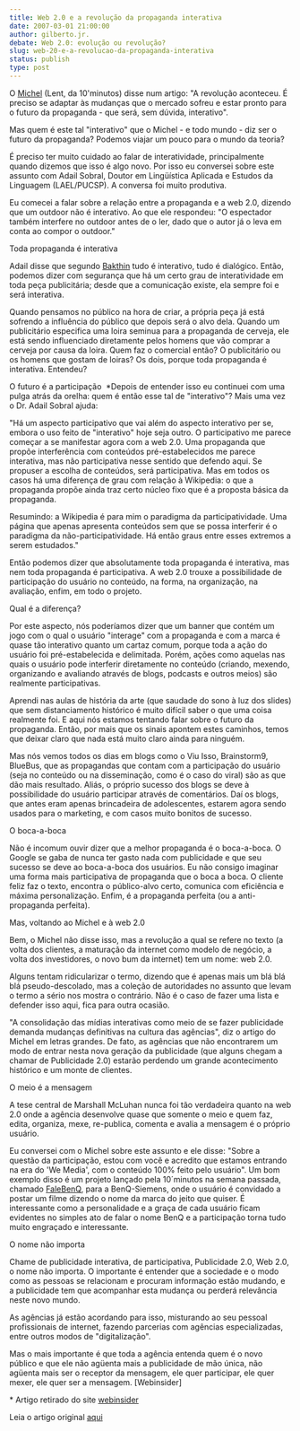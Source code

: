 ```yaml
---
title: Web 2.0 e a revolução da propaganda interativa
date: 2007-03-01 21:00:00
author: gilberto.jr.
debate: Web 2.0: evolução ou revolução?
slug: web-20-e-a-revolucao-da-propaganda-interativa
status: publish 
type: post
---
```


O [Michel](http://webinsider.uol.com.br/vernoticia.php/O_efeito_Katilce/id/2739) (Lent, da 10'minutos) disse num artigo: "A revolução aconteceu. É preciso se adaptar às mudanças que o mercado sofreu e estar pronto para o futuro da propaganda - que será, sem dúvida, interativo".    
  
Mas quem é este tal "interativo" que o Michel - e todo mundo - diz ser o futuro da propaganda? Podemos viajar um pouco para o mundo da teoria?    
  
É preciso ter muito cuidado ao falar de interatividade, principalmente quando dizemos que isso é algo novo. Por isso eu conversei sobre este assunto com Adail Sobral, Doutor em Lingüística Aplicada e Estudos da Linguagem (LAEL/PUCSP). A conversa foi muito produtiva.    
  
Eu comecei a falar sobre a relação entre a propaganda e a web 2.0, dizendo que um outdoor não é interativo. Ao que ele respondeu: "O espectador também interfere no outdoor antes de o ler, dado que o autor já o leva em conta ao compor o outdoor."    
  
Toda propaganda é interativa    
  
Adail disse que segundo [Bakthin](http://pt.wikipedia.org/wiki/Mikhail_Bakhtin) tudo é interativo, tudo é dialógico. Então, podemos dizer com segurança que há um certo grau de interatividade em toda peça publicitária; desde que a comunicação existe, ela sempre foi e será interativa.    
  
Quando pensamos no público na hora de criar, a própria peça já está sofrendo a influência do público que depois será o alvo dela. Quando um publicitário especifica uma loira seminua para a propaganda de cerveja, ele está sendo influenciado diretamente pelos homens que vão comprar a cerveja por causa da loira. Quem faz o comercial então? O publicitário ou os homens que gostam de loiras? Os dois, porque toda propaganda é interativa. Entendeu?    
  
O futuro é a participação  \*Depois de entender isso eu continuei com uma pulga atrás da orelha: quem é então esse tal de "interativo"? Mais uma vez o Dr. Adail Sobral ajuda:    
  
"Há um aspecto participativo que vai além do aspecto interativo per se, embora o uso feito de "interativo" hoje seja outro. O participativo me parece começar a se manifestar agora com a web 2.0. Uma propaganda que propõe interferência com conteúdos pré-estabelecidos me parece interativa, mas não participativa nesse sentido que defendo aqui. Se propuser a escolha de conteúdos, será participativa. Mas em todos os casos há uma diferença de grau com relação à Wikipedia: o que a propaganda propõe ainda traz certo núcleo fixo que é a proposta básica da propaganda.    
  
Resumindo: a Wikipedia é para mim o paradigma da participatividade. Uma página que apenas apresenta conteúdos sem que se possa interferir é o paradigma da não-participatividade. Há então graus entre esses extremos a serem estudados."    
  
Então podemos dizer que absolutamente toda propaganda é interativa, mas nem toda propaganda é participativa. A web 2.0 trouxe a possibilidade de participação do usuário no conteúdo, na forma, na organização, na avaliação, enfim, em todo o projeto.    
  
Qual é a diferença?    
  
Por este aspecto, nós poderíamos dizer que um banner que contém um jogo com o qual o usuário "interage" com a propaganda e com a marca é quase tão interativo quanto um cartaz comum, porque toda a ação do usuário foi pré-estabelecida e delimitada. Porém, ações como aquelas nas quais o usuário pode interferir diretamente no conteúdo (criando, mexendo, organizando e avaliando através de blogs, podcasts e outros meios) são realmente participativas.    
  
Aprendi nas aulas de história da arte (que saudade do sono à luz dos slides) que sem distanciamento histórico é muito difícil saber o que uma coisa realmente foi. E aqui nós estamos tentando falar sobre o futuro da propaganda. Então, por mais que os sinais apontem estes caminhos, temos que deixar claro que nada está muito claro ainda para ninguém.    
  
Mas nós vemos todos os dias em blogs como o Viu Isso, Brainstorm9, BlueBus, que as propagandas que contam com a participação do usuário (seja no conteúdo ou na disseminação, como é o caso do viral) são as que dão mais resultado. Aliás, o próprio sucesso dos blogs se deve à possibilidade do usuário participar através de comentários. Daí os blogs, que antes eram apenas brincadeira de adolescentes, estarem agora sendo usados para o marketing, e com casos muito bonitos de sucesso.    
  
O boca-a-boca    
  
Não é incomum ouvir dizer que a melhor propaganda é o boca-a-boca. O Google se gaba de nunca ter gasto nada com publicidade e que seu sucesso se deve ao boca-a-boca dos usuários. Eu não consigo imaginar uma forma mais participativa de propaganda que o boca a boca. O cliente feliz faz o texto, encontra o público-alvo certo, comunica com eficiência e máxima personalização. Enfim, é a propaganda perfeita (ou a anti-propaganda perfeita).    
  
Mas, voltando ao Michel e à web 2.0    
  
Bem, o Michel não disse isso, mas a revolução a qual se refere no texto (a volta dos clientes, a maturação da internet como modelo de negócio, a volta dos investidores, o novo bum da internet) tem um nome: web 2.0.    
  
Alguns tentam ridicularizar o termo, dizendo que é apenas mais um blá blá blá pseudo-descolado, mas a coleção de autoridades no assunto que levam o termo a sério nos mostra o contrário. Não é o caso de fazer uma lista e defender isso aqui, fica para outra ocasião.    
  
"A consolidação das mídias interativas como meio de se fazer publicidade demanda mudanças definitivas na cultura das agências", diz o artigo do Michel em letras grandes. De fato, as agências que não encontrarem um modo de entrar nesta nova geração da publicidade (que alguns chegam a chamar de Publicidade 2.0) estarão perdendo um grande acontecimento histórico e um monte de clientes.    
  
O meio é a mensagem    
  
A tese central de Marshall McLuhan nunca foi tão verdadeira quanto na web 2.0 onde a agência desenvolve quase que somente o meio e quem faz, edita, organiza, mexe, re-publica, comenta e avalia a mensagem é o próprio usuário.    
  
Eu conversei com o Michel sobre este assunto e ele disse: "Sobre a questão da participação, estou com você e acredito que estamos entrando na era do 'We Media', com o conteúdo 100% feito pelo usuário". Um bom exemplo disso é um projeto lançado pela 10´minutos na semana passada, chamado [FaleBenQ](http://www.falebenq.com.br/), para a BenQ-Siemens, onde o usuário é convidado a postar um filme dizendo o nome da marca do jeito que quiser. É interessante como a personalidade e a graça de cada usuário ficam evidentes no simples ato de falar o nome BenQ e a participação torna tudo muito engraçado e interessante.    
  
O nome não importa    
  
Chame de publicidade interativa, de participativa, Publicidade 2.0, Web 2.0, o nome não importa. O importante é entender que a sociedade e o modo como as pessoas se relacionam e procuram informação estão mudando, e a publicidade tem que acompanhar esta mudança ou perderá relevância neste novo mundo.    
  
As agências já estão acordando para isso, misturando ao seu pessoal profissionais de internet, fazendo parcerias com agências especializadas, entre outros modos de "digitalização".    
  
Mas o mais importante é que toda a agência entenda quem é o novo público e que ele não agüenta mais a publicidade de mão única, não agüenta mais ser o receptor da mensagem, ele quer participar, ele quer mexer, ele quer ser a mensagem. [Webinsider]  
  
\* Artigo retirado do site [webinsider](http://webinsider.uol.com.br/)  
  
Leia o artigo original [aqui](http://webinsider.uol.com.br/index.php/2006/06/24/web-20-e-a-revolucao-da-propaganda-interativa/)
